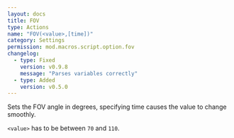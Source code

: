 ```yaml
---
layout: docs
title: FOV
type: Actions
name: "FOV(<value>,[time])"
category: Settings
permission: mod.macros.script.option.fov
changelog:
  - type: Fixed
    version: v0.9.8
    message: "Parses variables correctly"
  - type: Added
    version: v0.5.0
---
```

Sets the FOV angle in degrees, specifying time causes the value to change smoothly.

`<value>` has to be between `70` and `110`.
